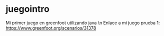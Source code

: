 # juegointro
Mi primer juego en greenfoot utilizando java 
\n Enlace a mi juego prueba 1: https://www.greenfoot.org/scenarios/31378
